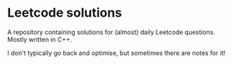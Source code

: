 # Leetcode solutions

A repository containing solutions for (almost) daily Leetcode questions. Mostly written in C++.

I don't typically go back and optimise, but sometimes there are notes for it!
